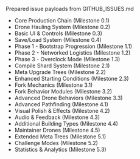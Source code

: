 Prepared issue payloads from GITHUB_ISSUES.md

- Core Production Chain (Milestone 0.1)
- Drone Hauling System (Milestone 0.2)
- Basic UI & Controls (Milestone 0.3)
- Save/Load System (Milestone 0.4)
- Phase 1 - Bootstrap Progression (Milestone 1.1)
- Phase 2 - Networked Logistics (Milestone 1.2)
- Phase 3 - Overclock Mode (Milestone 1.3)
- Compile Shard System (Milestone 2.1)
- Meta Upgrade Trees (Milestone 2.2)
- Enhanced Starting Conditions (Milestone 2.3)
- Fork Mechanics (Milestone 3.1)
- Fork Behavior Modules (Milestone 3.2)
- Advanced Drone Behaviors (Milestone 3.3)
- Advanced Pathfinding (Milestone 4.1)
- Visual Polish & Effects (Milestone 4.2)
- Audio & Feedback (Milestone 4.3)
- Additional Building Types (Milestone 4.4)
- Maintainer Drones (Milestone 4.5)
- Extended Meta Trees (Milestone 5.1)
- Challenge Modes (Milestone 5.2)
- Statistics & Analytics (Milestone 5.3)
